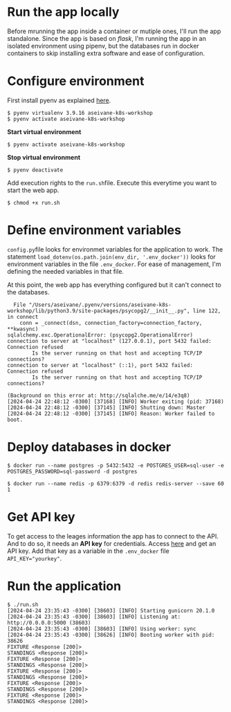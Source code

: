 # Run the app locally

Before mrunning the app inside a container or mutiple ones, I'll run the app standalone. Since the app is based on *flask*, I'm running the app in an isolated environment using pipenv, but the databases run in docker containers to skip installing extra software and ease of configuration.

# Configure environment
First install pyenv as explained [here](https://github.com/pyenv/pyenv#installation).

```console
$ pyenv virtualenv 3.9.16 aseivane-k8s-workshop
$ pyenv activate aseivane-k8s-workshop
```
**Start virtual environment**
```console
$ pyenv activate aseivane-k8s-workshop
```
**Stop virtual environment**
```console
$ pyenv deactivate
```

Add execution rights to the `run.sh`file. Execute this everytime you want to start the web app.
```console
$ chmod +x run.sh
```

# Define environment variables

`config.py`file looks for environmet variables for the application to work. The statement `load_dotenv(os.path.join(env_dir, '.env_docker'))` looks for environment variables in the file `.env_docker`. For ease of management, I'm defining the needed variables in that file.

At this point, the web app has everything configured but it can't connect to the databases.

```console
  File "/Users/aseivane/.pyenv/versions/aseivane-k8s-workshop/lib/python3.9/site-packages/psycopg2/__init__.py", line 122, in connect
    conn = _connect(dsn, connection_factory=connection_factory, **kwasync)
sqlalchemy.exc.OperationalError: (psycopg2.OperationalError) connection to server at "localhost" (127.0.0.1), port 5432 failed: Connection refused
        Is the server running on that host and accepting TCP/IP connections?
connection to server at "localhost" (::1), port 5432 failed: Connection refused
        Is the server running on that host and accepting TCP/IP connections?

(Background on this error at: http://sqlalche.me/e/14/e3q8)
[2024-04-24 22:48:12 -0300] [37168] [INFO] Worker exiting (pid: 37168)
[2024-04-24 22:48:12 -0300] [37145] [INFO] Shutting down: Master
[2024-04-24 22:48:12 -0300] [37145] [INFO] Reason: Worker failed to boot.
```

# Deploy databases in docker

```console
$ docker run --name postgres -p 5432:5432 -e POSTGRES_USER=sql-user -e POSTGRES_PASSWORD=sql-password -d postgres

$ docker run --name redis -p 6379:6379 -d redis redis-server --save 60 1 
```

# Get API key

To get access to the leages information the app has to connect to the API. And to do so, it needs an **API key** for credentials. Access [here](https://www.football-data.org/client/register) and get an API key. Add that key as a variable in the `.env_docker` file `API_KEY="yourkey"`.

# Run the application
```console
$ ./run.sh 
[2024-04-24 23:35:43 -0300] [38603] [INFO] Starting gunicorn 20.1.0
[2024-04-24 23:35:43 -0300] [38603] [INFO] Listening at: http://0.0.0.0:5000 (38603)
[2024-04-24 23:35:43 -0300] [38603] [INFO] Using worker: sync
[2024-04-24 23:35:43 -0300] [38626] [INFO] Booting worker with pid: 38626
FIXTURE <Response [200]>
STANDINGS <Response [200]>
FIXTURE <Response [200]>
STANDINGS <Response [200]>
FIXTURE <Response [200]>
STANDINGS <Response [200]>
FIXTURE <Response [200]>
STANDINGS <Response [200]>
FIXTURE <Response [200]>
STANDINGS <Response [200]>
```